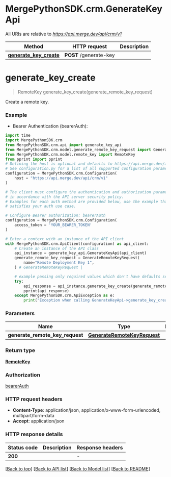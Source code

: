 # MergePythonSDK.crm.GenerateKeyApi

All URIs are relative to *https://api.merge.dev/api/crm/v1*

Method | HTTP request | Description
------------- | ------------- | -------------
[**generate_key_create**](GenerateKeyApi.md#generate_key_create) | **POST** /generate-key | 


# **generate_key_create**
> RemoteKey generate_key_create(generate_remote_key_request)



Create a remote key.

### Example

* Bearer Authentication (bearerAuth):

```python
import time
import MergePythonSDK.crm
from MergePythonSDK.crm.api import generate_key_api
from MergePythonSDK.crm.model.generate_remote_key_request import GenerateRemoteKeyRequest
from MergePythonSDK.crm.model.remote_key import RemoteKey
from pprint import pprint
# Defining the host is optional and defaults to https://api.merge.dev/api/crm/v1
# See configuration.py for a list of all supported configuration parameters.
configuration = MergePythonSDK.crm.Configuration(
    host = "https://api.merge.dev/api/crm/v1"
)

# The client must configure the authentication and authorization parameters
# in accordance with the API server security policy.
# Examples for each auth method are provided below, use the example that
# satisfies your auth use case.

# Configure Bearer authorization: bearerAuth
configuration = MergePythonSDK.crm.Configuration(
    access_token = 'YOUR_BEARER_TOKEN'
)

# Enter a context with an instance of the API client
with MergePythonSDK.crm.ApiClient(configuration) as api_client:
    # Create an instance of the API class
    api_instance = generate_key_api.GenerateKeyApi(api_client)
    generate_remote_key_request = GenerateRemoteKeyRequest(
        name="Remote Deployment Key 1",
    ) # GenerateRemoteKeyRequest | 

    # example passing only required values which don't have defaults set
    try:
        api_response = api_instance.generate_key_create(generate_remote_key_request)
        pprint(api_response)
    except MergePythonSDK.crm.ApiException as e:
        print("Exception when calling GenerateKeyApi->generate_key_create: %s\n" % e)
```


### Parameters

Name | Type | Description  | Notes
------------- | ------------- | ------------- | -------------
 **generate_remote_key_request** | [**GenerateRemoteKeyRequest**](GenerateRemoteKeyRequest.md)|  |

### Return type

[**RemoteKey**](RemoteKey.md)

### Authorization

[bearerAuth](../README.md#bearerAuth)

### HTTP request headers

 - **Content-Type**: application/json, application/x-www-form-urlencoded, multipart/form-data
 - **Accept**: application/json


### HTTP response details

| Status code | Description | Response headers |
|-------------|-------------|------------------|
**200** |  |  -  |

[[Back to top]](#) [[Back to API list]](../README.md#documentation-for-api-endpoints) [[Back to Model list]](../README.md#documentation-for-models) [[Back to README]](../README.md)

